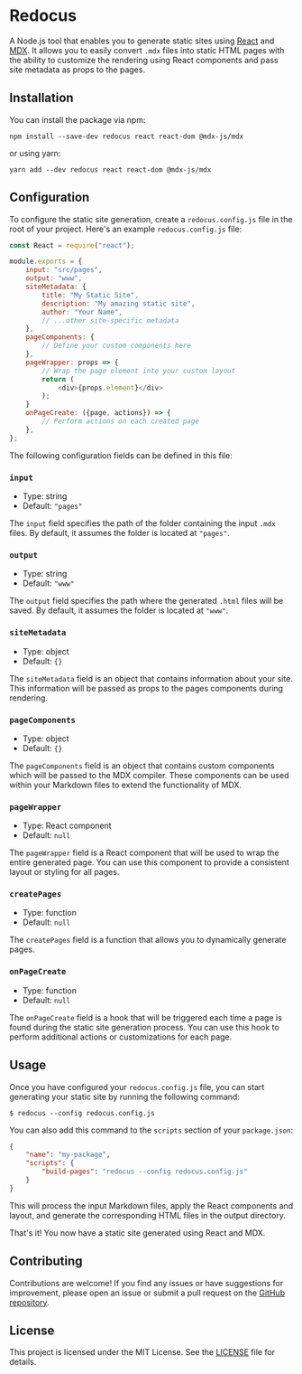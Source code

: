 # Redocus

A Node.js tool that enables you to generate static sites using [React](https://react.dev) and [MDX](https://mdxjs.com). It allows you to easily convert `.mdx` files into static HTML pages with the ability to customize the rendering using React components and pass site metadata as props to the pages.

## Installation

You can install the package via npm:

```shell
npm install --save-dev redocus react react-dom @mdx-js/mdx
```

or using yarn:

```shell
yarn add --dev redocus react react-dom @mdx-js/mdx
```

## Configuration

To configure the static site generation, create a `redocus.config.js` file in the root of your project. Here's an example `redocus.config.js` file:

```javascript
const React = require("react");

module.exports = {
    input: "src/pages",
    output: "www",
    siteMetadata: {
        title: "My Static Site",
        description: "My amazing static site",
        author: "Your Name",
        // ...other site-specific metadata
    },
    pageComponents: {
        // Define your custom components here
    },
    pageWrapper: props => {
        // Wrap the page element into your custom layout
        return (
            <div>{props.element}</div>
        );
    }
    onPageCreate: ({page, actions}) => {
        // Perform actions on each created page
    },
};
```

The following configuration fields can be defined in this file:

### `input`

- Type: string
- Default: `"pages"`

The `input` field specifies the path of the folder containing the input `.mdx` files. By default, it assumes the folder is located at `"pages"`.

### `output`

- Type: string
- Default: `"www"`

The `output` field specifies the path where the generated `.html` files will be saved. By default, it assumes the folder is located at `"www"`.

### `siteMetadata`

- Type: object
- Default: `{}`

The `siteMetadata` field is an object that contains information about your site. This information will be passed as props to the pages components during rendering.

### `pageComponents`

- Type: object
- Default: `{}`

The `pageComponents` field is an object that contains custom components which will be passed to the MDX compiler. These components can be used within your Markdown files to extend the functionality of MDX.

### `pageWrapper`

- Type: React component
- Default: `null`

The `pageWrapper` field is a React component that will be used to wrap the entire generated page. You can use this component to provide a consistent layout or styling for all pages.

### `createPages`

- Type: function
- Default: `null`

The `createPages` field is a function that allows you to dynamically generate pages.

### `onPageCreate`

- Type: function
- Default: `null`

The `onPageCreate` field is a hook that will be triggered each time a page is found during the static site generation process. You can use this hook to perform additional actions or customizations for each page.

## Usage

Once you have configured your `redocus.config.js` file, you can start generating your static site by running the following command:

```shell
$ redocus --config redocus.config.js
```

You can also add this command to the `scripts` section of your `package.json`:

```json
{
    "name": "my-package",
    "scripts": {
        "build-pages": "redocus --config redocus.config.js"
    }
}
```

This will process the input Markdown files, apply the React components and layout, and generate the corresponding HTML files in the output directory.

That's it! You now have a static site generated using React and MDX.

## Contributing

Contributions are welcome! If you find any issues or have suggestions for improvement, please open an issue or submit a pull request on the [GitHub repository](https://github.com/jmjuanes/redocus).

## License

This project is licensed under the MIT License. See the [LICENSE](./LICENSE) file for details.

